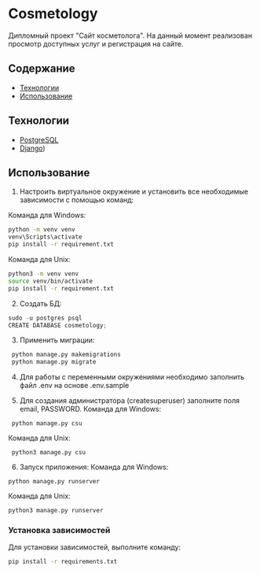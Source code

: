 # Cosmetology
Дипломный проект "Сайт косметолога". На данный момент реализован просмотр доступных услуг и регистрация на сайте.

## Содержание
- [Технологии](#технологии)
- [Использование](#использование)

## Технологии
- [PostgreSQL](https://www.postgresql.org/)
- [Django](https://www.djangoproject.com/))

## Использование
1. Настроить виртуальное окружение и установить все необходимые зависимости с помощью команд: 

  Команда для Windows: 
```sh
python -m venv venv 
venv\Scripts\activate 
pip install -r requirement.txt
```
  Команда для Unix: 
  ```sh
python3 -m venv venv 
source venv/bin/activate 
pip install -r requirement.txt
```

2. Создать БД:
```python
sudo -u postgres psql
CREATE DATABASE cosmetology; 
```
3. Применить миграции:
```python
 python manage.py makemigrations 
 python manage.py migrate 
```
4. Для работы с переменными окружениями необходимо заполнить файл .env на основе .env.sample

5. Для создания администратора (createsuperuser) заполните поля email, PASSWORD. 
  Команда для Windows:
 ```
  python manage.py csu
```
Команда для Unix:
 ```
  python3 manage.py csu
```
6. Запуск приложения:
Команда для Windows:
 ```
python manage.py runserver
```
 Команда для Unix:
 ```
python3 manage.py runserver
```

### Установка зависимостей
Для установки зависимостей, выполните команду:
```sh
pip install -r requirements.txt
```






